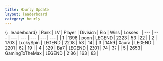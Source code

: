 ```yaml
---
title: Hourly Update
layout: leaderboard
category: hourly
---
```


{: .leaderboard}
| Rank | LV | Player | Division | Elo | Wins | Losses |
| --- | --- | --- | --- | --- | --- | --- |
| <span data-change="0">1</span> | 1398 | <span title="ID: 540690">poon</span> | LEGEND | <span data-change="0">2223</span> | <span data-change="0">53</span> | <span data-change="0">22</span> |
| <span data-change="0">2</span> | 1703 | <span title="ID: 498412">LuckySpin</span> | LEGEND | <span data-change="0">2208</span> | <span data-change="0">53</span> | <span data-change="0">14</span> |
| <span data-change="0">3</span> | 1459 | <span title="ID: 200908">Xaura</span> | LEGEND | <span data-change="0">2201</span> | <span data-change="0">62</span> | <span data-change="0">19</span> |
| <span data-change="0">4</span> | 329 | <span title="ID: 662312">Ba7</span> | LEGEND | <span data-change="0">2201</span> | <span data-change="0">74</span> | <span data-change="0">37</span> |
| <span data-change="0">5</span> | 2653 | <span title="ID: 93452">GamingToTheMax</span> | LEGEND | <span data-change="-3">2186</span> | <span data-change="2">163</span> | <span data-change="1">83</span> |